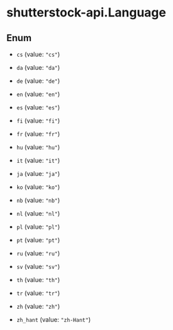 # shutterstock-api.Language

## Enum


* `cs` (value: `"cs"`)

* `da` (value: `"da"`)

* `de` (value: `"de"`)

* `en` (value: `"en"`)

* `es` (value: `"es"`)

* `fi` (value: `"fi"`)

* `fr` (value: `"fr"`)

* `hu` (value: `"hu"`)

* `it` (value: `"it"`)

* `ja` (value: `"ja"`)

* `ko` (value: `"ko"`)

* `nb` (value: `"nb"`)

* `nl` (value: `"nl"`)

* `pl` (value: `"pl"`)

* `pt` (value: `"pt"`)

* `ru` (value: `"ru"`)

* `sv` (value: `"sv"`)

* `th` (value: `"th"`)

* `tr` (value: `"tr"`)

* `zh` (value: `"zh"`)

* `zh_hant` (value: `"zh-Hant"`)


